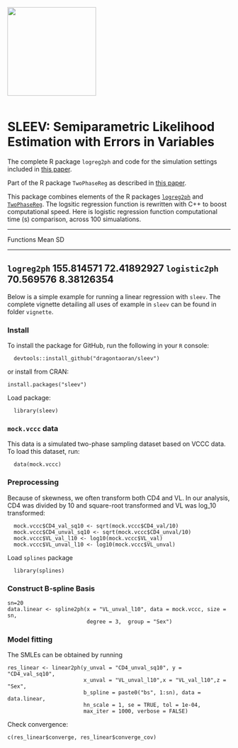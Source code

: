 <p style="display:inline-block;">
  <img src="hex.png" width="200">
    <h1>SLEEV: Semiparametric Likelihood Estimation with Errors in Variables</h1>
    </p>
    
The complete R package `logreg2ph` and code for the simulation settings included in [this paper](https://doi.org/10.1111/biom.13512). 
  
Part of the R package `TwoPhaseReg` as described in [this paper](https://doi.org/10.1002/sim.8876).
  
  This package combines elements of the R packages [`logreg2ph`](https://github.com/sarahlotspeich/logreg2ph) and [`TwoPhaseReg`](https://github.com/dragontaoran/TwoPhaseReg). The logsitic regression function is rewritten with C++ to boost computational speed. Here is logistic regression function computational time (s) comparison, across 100 simualations.

------------------------------------------
 Functions  	   Mean 	          SD     
--------------- ------------ -------------
 `logreg2ph`	   155.814571	  72.41892927
 `logistic2ph`	 70.569576  	8.38126354   
------------------------------------------
  
Below is a simple example for running a linear regression with `sleev`. The complete vignette detailing all uses of example in `sleev` can be found in folder `vignette`.
  
### Install
To install the package for GitHub, run the following in your `R` console: 
    
```{r}
  devtools::install_github("dragontaoran/sleev")
```
or install from CRAN:
```
install.packages("sleev")
```
  
Load package:
    
```{r}
  library(sleev)
```
  
### `mock.vccc` data
  
This data is a simulated two-phase sampling dataset based on VCCC data. To load this dataset, run:
    
```{r}
  data(mock.vccc)
```
  
### Preprocessing
  Because of skewness, we often transform both CD4 and VL. In our analysis, CD4 was divided by 10 and square-root transformed and VL was log_10 transformed:

```
  mock.vccc$CD4_val_sq10 <- sqrt(mock.vccc$CD4_val/10)
  mock.vccc$CD4_unval_sq10 <- sqrt(mock.vccc$CD4_unval/10)
  mock.vccc$VL_val_l10 <- log10(mock.vccc$VL_val)
  mock.vccc$VL_unval_l10 <- log10(mock.vccc$VL_unval)
```
Load `splines`	package
  
```
  library(splines)
```
  
### Construct B-spline Basis
  
```
sn=20
data.linear <- spline2ph(x = "VL_unval_l10", data = mock.vccc, size = sn,
                         degree = 3,  group = "Sex")
```
  
### Model fitting 
  
The SMLEs can be obtained by running
```
res_linear <- linear2ph(y_unval = "CD4_unval_sq10", y = "CD4_val_sq10", 
                        x_unval = "VL_unval_l10",x = "VL_val_l10",z = "Sex", 
                        b_spline = paste0("bs", 1:sn), data = data.linear,
                        hn_scale = 1, se = TRUE, tol = 1e-04, 
                        max_iter = 1000, verbose = FALSE)
```
Check convergence:
    
```
c(res_linear$converge, res_linear$converge_cov)
```
  
